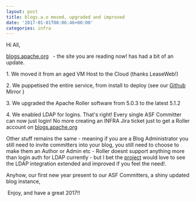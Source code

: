 ```yaml
---
layout: post
title: blogs.a.o moved, upgraded and improved
date: '2017-01-01T08:06:46+00:00'
categories: infra
---
```

<p>Hi All,</p> 
  <p> <a href="https://blogs.apache.org" title="blogs.apache.org main site">blogs.apache.org</a> &nbsp; - the site you are reading now! has had a bit of an update.<br /></p> 
  <p> </p> 
  <p>1. We moved it from an aged VM Host to the Cloud (thanks LeaseWeb!)</p> 
  <p>2. We puppetised the entire service, from install to deploy (see our <a href="https://github.com/apache/infrastructure-puppet/tree/deployment/modules/blogs_asf" title="Github Mirror of infrastructure-puppet">Github</a> Mirror )</p> 
  <p>3. We upgraded the Apache Roller software from 5.0.3 to the latest 5.1.2</p> 
  <p>4. We enabled LDAP for logins. That's right! Every single ASF Committer can now just login! No more creating an INFRA Jira ticket just to get a Roller account on <a href="http://blogs.apache.org">blogs.apache.org</a></p> 
  <p> Other stuff remains the same - meaning if you are a Blog Administrator you still need to invite committers into your blog, you still need to choose to make them an Author or Admin etc - Roller doesnt support anything more than login auth for LDAP currently - but I bet the <a href="https://roller.apache.org" title="roller project website">project</a> would love to see the LDAP integration extended and improved if you feel the need!.</p> 
  <p>Anyhow, our first new year present to our ASF Committers, a shiny updated blog instance,</p> 
  <p>&nbsp;Enjoy, and have a great 2017!!<br /></p> 
  <p><br /></p>
